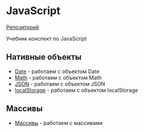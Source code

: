 # JavaScript
[Репозиторий](https://github.com/damir-art/javascript)

Учебник конспект по JavaScript

## Нативные объекты
* [Date](https://damir-art.github.io/javascript/date/) - работаем с объектом Date
* [Math](https://damir-art.github.io/javascript/math/) - работаем с объектом Math
* [JSON](https://damir-art.github.io/javascript/json/) - работаем с объектом JSON
* [localStorage](https://damir-art.github.io/javascript/localstorage/) - работаем с объектом localStorage

## Массивы
* [Массивы](https://damir-art.github.io/javascript/array/) - работаем с массивами
